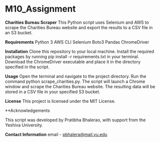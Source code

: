 ﻿# M10_Assignment
**Charities Bureau Scraper**
This Python script uses Selenium and AWS to scrape the Charities Bureau website and export the results to a CSV file in an S3 bucket.

**Requirements**
Python 3
AWS CLI
Selenium
Boto3
Pandas
ChromeDriver

**Installation**
Clone this repository to your local machine.
Install the required packages by running pip install -r requirements.txt in your terminal.
Download the ChromeDriver executable and place it in the directory specified in the script.

**Usage**
Open the terminal and navigate to the project directory.
Run the command python scrape_charities.py.
The script will launch a Chrome window and scrape the Charities Bureau website.
The resulting data will be stored in a CSV file in your specified S3 bucket.

**License**
This project is licensed under the MIT License.

**Acknowledgements

This script was developed by Pratibha Bhalerao, with support from the Yeshiva University.

**Contact Information**
email - pbhalera@mail.yu.edu
